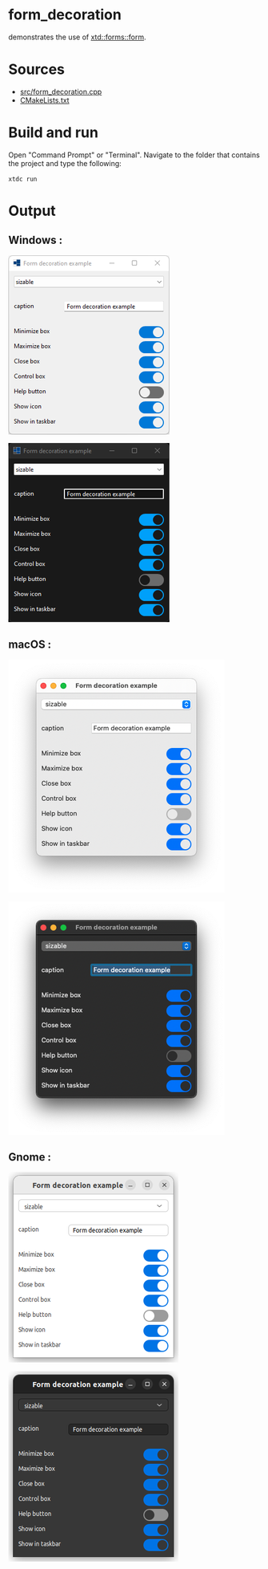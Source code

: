 # form_decoration

demonstrates the use of [xtd::forms::form](https://codedocs.xyz/gammasoft71/xtd/classxtd_1_1forms_1_1form.html).

# Sources

* [src/form_decoration.cpp](src/form_decoration.cpp)
* [CMakeLists.txt](CMakeLists.txt)

# Build and run

Open "Command Prompt" or "Terminal". Navigate to the folder that contains the project and type the following:

```shell
xtdc run
```

# Output

## Windows :

![Screenshot](../../../../docs/pictures/examples/form_decoration_w.png)

![Screenshot](../../../../docs/pictures/examples/form_decoration_wd.png)

## macOS :

![Screenshot](../../../../docs/pictures/examples/form_decoration_m.png)

![Screenshot](../../../../docs/pictures/examples/form_decoration_md.png)

## Gnome :

![Screenshot](../../../../docs/pictures/examples/form_decoration_g.png)

![Screenshot](../../../../docs/pictures/examples/form_decoration_gd.png)
